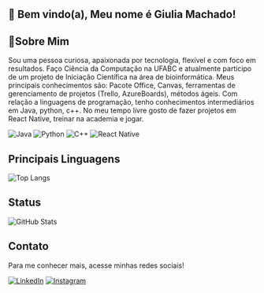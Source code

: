 ## 💠 Bem vindo(a), Meu nome é Giulia Machado!
## 🪷Sobre Mim
Sou uma pessoa curiosa, apaixonada por tecnologia, flexível e com foco em resultados. Faço Ciência da Computação na UFABC e atualmente participo de um projeto de Iniciação Científica na área de bioinformática. Meus principais conhecimentos são: Pacote Office, Canvas, ferramentas de gerenciamento de projetos (Trello, AzureBoards), métodos ágeis. Com relação a linguagens de programação, tenho conhecimentos intermediários em Java, python, c++. No meu tempo livre gosto de fazer projetos em React Native, treinar na academia e jogar.

![Java](https://img.shields.io/badge/Java-000?style=for-the-badge&logo=java)	![Python](https://img.shields.io/badge/Python-000?style=for-the-badge&logo=python) ![C++](https://img.shields.io/badge/C%2B%2B-000?style=for-the-badge&logo=c%2B%2B&logoColor=00599C) ![React Native](https://img.shields.io/badge/React-Native-000?style=for-the-badge&logo=React-Native)
## Principais Linguagens
![Top Langs](https://github-readme-stats-git-masterrstaa-rickstaa.vercel.app/api/top-langs/?username=GiuliaMachado&bg_color=000&border_color=30A3DC&title_color=E94D5F&text_color=FFF)

## Status
![GitHub Stats](https://github-readme-stats.vercel.app/api?username=GiuliaMachado&theme=transparent&bg_color=000&border_color=30A3DC&show_icons=true&icon_color=30A3DC&title_color=E94D5F&text_color=FFF)

## Contato
Para me conhecer mais, acesse minhas redes sociais!

[![LinkedIn](https://img.shields.io/badge/LinkedIn-000?style=for-the-badge&logo=linkedin&logoColor=0E76A8)](https://www.linkedin.com/in/giulia-machado999/) [![Instagram](https://img.shields.io/badge/Instagram-000?style=for-the-badge&logo=instagram)](https://www.instagram.com/giulia.macz/)

